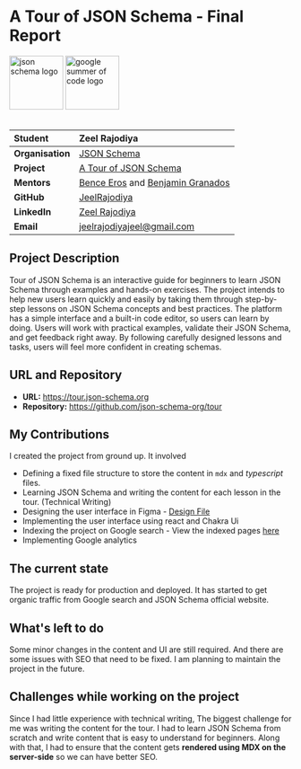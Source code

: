 # A Tour of JSON Schema - Final Report

<img src="https://github.com/user-attachments/assets/1ede6a92-edc3-4b73-af34-bb280c1b20cb" alt="json schema logo" height="96px"/>
<img src="https://github.com/user-attachments/assets/6e3ec9d2-a3cb-4e3a-8917-fadf458103e0" alt="google summer of code logo" height="96px"/>

<br/>
<br/>

| **Student**      | Zeel Rajodiya                                                                                |
| :--------------- | :------------------------------------------------------------------------------------------- |
| **Organisation** | [JSON Schema](https://json-schema.org/)                                                      |
| **Project**      | [A Tour of JSON Schema](https://summerofcode.withgoogle.com/programs/2024/projects/zUHIbtvx) |
| **Mentors**      | [Bence Eros](https://github.com/erosb) and [Benjamin Granados](https://github.com/benjagm)   |
| **GitHub**       | [JeelRajodiya](https://github.com/JeelRajodiya)                                              |
| **LinkedIn**     | [Zeel Rajodiya](https://www.linkedin.com/in/zeel-rajodiya/)                                  |
| **Email**        | <a href="mailto:jeelrajodiyajeel@gmail.com">jeelrajodiyajeel@gmail.com</a>                   |

## Project Description

Tour of JSON Schema is an interactive guide for beginners to learn JSON Schema through examples and hands-on exercises. The project intends to help new users learn quickly and easily by taking them through step-by-step lessons on JSON Schema concepts and best practices. The platform has a simple interface and a built-in code editor, so users can learn by doing. Users will work with practical examples, validate their JSON Schema, and get feedback right away. By following carefully designed lessons and tasks, users will feel more confident in creating schemas.

## URL and Repository

-   **URL:** https://tour.json-schema.org
-   **Repository:** https://github.com/json-schema-org/tour

## My Contributions

I created the project from ground up. It involved

-   Defining a fixed file structure to store the content in `mdx` and _typescript_ files.
-   Learning JSON Schema and writing the content for each lesson in the tour. (Technical Writing)
-   Designing the user interface in Figma - [Design File](https://www.figma.com/design/w8ow79jE7lJucJt2zZTbcz/Tour-of-JSON-Schema?node-id=2303-39&t=kFk9dRX3IEzGvgFk-1)
-   Implementing the user interface using react and Chakra Ui
-   Indexing the project on Google search - View the indexed pages [here](https://www.google.com/search?q=site%3Atour.json-schema.org)
-   Implementing Google analytics

## The current state

The project is ready for production and deployed. It has started to get organic traffic from Google search and JSON Schema official website.

## What's left to do

Some minor changes in the content and UI are still required. And there are some issues with SEO that need to be fixed.
I am planning to maintain the project in the future.

## Challenges while working on the project

Since I had little experience with technical writing, The biggest challenge for me was writing the content for the tour. I had to learn JSON Schema from scratch and write content that is easy to understand for beginners. Along with that, I had to ensure that the content gets **rendered using MDX on the server-side** so we can have better SEO.
